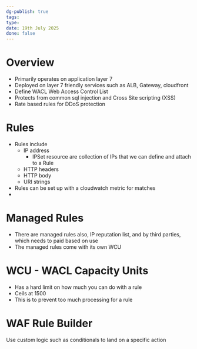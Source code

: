 ```yaml
---
dg-publish: true
tags: 
type: 
date: 19th July 2025
done: false
---
```


# Overview
- Primarily operates on application layer 7
- Deployed on layer 7 friendly services such as ALB, Gateway, cloudfront
 - Define WACL Web Access Control List
 - Protects from common sql injection and Cross Site scripting (XSS)
 -  Rate based rules for DDoS protection
# Rules
- Rules include
	- IP address
		- IPSet resource are collection of IPs that we can define and attach to a Rule
	- HTTP headers
	- HTTP body
	- URI strings
- Rules can be set up with a cloudwatch metric for matches
- 
# Managed Rules
- There are managed rules also, IP reputation list, and by third parties, which needs to paid based on use
- The managed rules come with its own WCU
# WCU - WACL Capacity Units
- Has a hard limit on how much you can do with a rule
- Ceils at 1500
- This is to prevent too much processing for a rule

# WAF Rule Builder
Use custom logic such as conditionals to land on a specific action 
